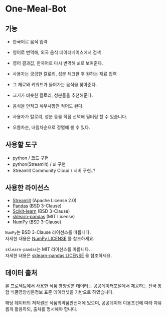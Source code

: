 # One-Meal-Bot

## 기능 
- 한국어로 음식 입력
- 영어로 번역해, 외국 음식 데이터베이스에서 검색
- 영어 결과값, 한국어로 다시 변역해 ui로 보여준다.

- 사용자는 궁금한 칼로리, 성분 체크한 후 원하는 재료 입력
- 그 재료와 키워드가 들어가는 음식을 찾아준다.
- 크기가 비슷한 칼로리, 성분들을 추천해준다.
- 음식을 안적고 세부사항만 적어도 된다. 

- 사용자가 칼로리, 성분 등을 직접 선택해 필터링 할 수 있습니다.
- 오름차순, 내림차순으로 정렬해 볼 수 있다.

## 사용할 도구
- python 
/ 코드 구현
- python(Streamlit) 
/ ui 구현
- Streamlit Community Cloud 
/ 서버 구현..?

## 사용한 라이선스
- [Streamlit](https://github.com/streamlit/streamlit) (Apache License 2.0)
- [Pandas](https://github.com/pandas-dev/pandas) (BSD 3-Clause)
- [Scikit-learn](https://github.com/scikit-learn/scikit-learn) (BSD 3-Clause)
- [sklearn-pandas](https://github.com/scikit-learn-contrib/sklearn-pandas) (MIT License)
- [NumPy](https://github.com/numpy/numpy) (BSD 3-Clause)

`NumPy`는 BSD 3-Clause 라이선스를 따릅니다.  
자세한 내용은 [NumPy LICENSE](https://github.com/numpy/numpy/blob/main/LICENSE.txt) 를 참조하세요.

`sklearn-pandas`는 MIT 라이선스를 따릅니다. .  
자세한 내용은 [sklearn-pandas LICENSE](https://github.com/scikit-learn-contrib/sklearn-pandas/blob/master/LICENSE) 을 참조하세요.


## 데이터 출처
본 프로젝트에서 사용한 식품 영양성분 데이터는
공공데이터포털에서 제공하는
전국 통합 식품영양성분정보 표준 데이터셋을 기반으로 하였습니다.

해당 데이터의 저작권은 식품의약품안전처에 있으며,
공공데이터 이용조건에 따라 자유롭게 활용하되, 출처를 명시해야 합니다.

